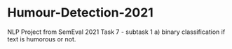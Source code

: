 # Humour-Detection-2021
NLP Project from SemEval 2021 Task 7 - subtask 1 a) binary classification if text is humorous or not.
